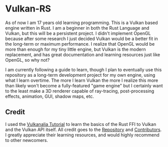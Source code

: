 # Vulkan-RS

As of now I am 17 years old learning programming. This is a Vulkan based engine written in Rust. I am a beginner in
both the Rust Language and Vulkan, but this will be a persistent project. I didn't implement OpenGL because after some
research I just decided Vulkan would be a better fit in the long-term or maximum performance. I realize that OpenGL
would be more than enough for my tiny little engine, but Vulkan is the modern replacement, and has great
documentation and learning resources just like OpenGL, so why not?

I am currently following a guide to learn, though I plan to eventually use this repository as a long-term
development project for my own engine, using what I learn overtime. The more I learn Vulkan the more I realize this 
more than likely won't become a fully-featured "game engine" but I certainly want to the least make a 3D renderer 
capable of ray-tracing, post-processing effects, animation, GUI, shadow maps, etc.

## Credit

I used the [Vulkanalia Tutorial](https://kylemayes.github.io/vulkanalia/introduction.html) to learn the basics of
the Rust FFI to Vulkan and the Vulkan API itself. All credit goes to the
[Repository](https://github.com/KyleMayes/vulkanalia) and
[Contributors](https://github.com/KyleMayes/vulkanalia/graphs/contributors). I greatly appreciate their learning
resources, and would highly recommend to other newcomers.